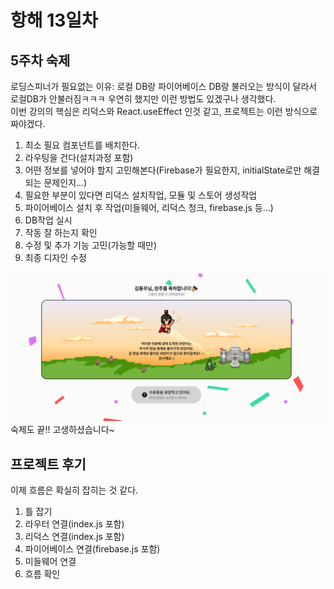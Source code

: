 # 항해 13일차

## 5주차 숙제  
로딩스피너가 필요없는 이유: 로컬 DB랑 파이어베이스 DB랑 불러오는 방식이 달라서 로컬DB가 안불러짐ㅋㅋㅋ 우연히 했지만 이런 방법도 있겠구나 생각했다.  
이번 강의의 핵심은 리덕스와 React.useEffect 인것 같고, 프로젝트는 이런 방식으로 짜야겠다.  
1. 최소 필요 컴포넌트를 배치한다.
2. 라우팅을 건다(설치과정 포함)  
3. 어떤 정보를 넣어야 할지 고민해본다(Firebase가 필요한지, initialState로만 해결되는 문제인지...)
4. 필요한 부분이 있다면 리덕스 설치작업, 모듈 및 스토어 생성작업
5. 파이어베이스 설치 후 작업(미들웨어, 리덕스 청크, firebase.js 등...)
6. DB작업 실시
7. 작동 잘 하는지 확인
8. 수정 및 추가 기능 고민(가능할 때만)
9. 최종 디자인 수정  

![기본주차 끝](/images/react_week5/react1_finish.PNG)  
숙제도 끝!! 고생하셨습니다~

## 프로젝트 후기
이제 흐름은 확실히 잡히는 것 같다.  
1. 틀 잡기  
2. 라우터 연결(index.js 포함)  
3. 리덕스 연결(index.js 포함)
4. 파이어베이스 연결(firebase.js 포함)
5. 미들웨어 연결  
6. 흐름 확인